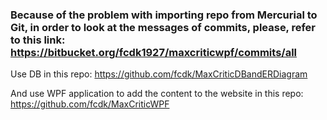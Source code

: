 ### Because of the problem with importing repo from Mercurial to Git, in order to look at the messages of commits, please, refer to this link: https://bitbucket.org/fcdk1927/maxcriticwpf/commits/all ###

Use DB in this repo: https://github.com/fcdk/MaxCriticDBandERDiagram

And use WPF application to add the content to the website in this repo: https://github.com/fcdk/MaxCriticWPF
